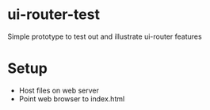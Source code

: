 # ui-router-test
Simple prototype to test out and illustrate ui-router features

# Setup
- Host files on web server
- Point web browser to index.html
